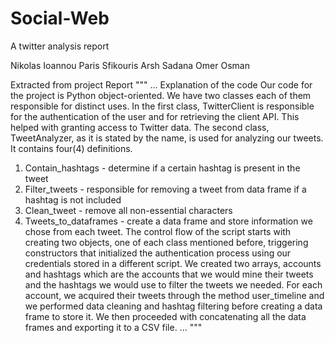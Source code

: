# Social-Web
A twitter analysis report

Nikolas Ioannou 
Paris Sfikouris
Arsh Sadana
Omer
Osman

Extracted from project Report
"""
...
Explanation of the code
Our code for the project is Python object-oriented. We have
two classes each of them responsible for distinct uses. In
the first class, TwitterClient is responsible for the
authentication of the user and for retrieving the client API.
This helped with granting access to Twitter data. The
second class, TweetAnalyzer, as it is stated by the name, is
used for analyzing our tweets. It contains four(4) definitions.
1. Contain_hashtags - determine if a certain hashtag
is present in the tweet
2. Filter_tweets - responsible for removing a tweet
from data frame if a hashtag is not included
3. Clean_tweet - remove all non-essential characters
4. Tweets_to_dataframes - create a data frame and
store information we chose from each tweet.
The control flow of the script starts with creating two
objects, one of each class mentioned before, triggering
constructors that initialized the authentication process using
our credentials stored in a different script. We created two
arrays, accounts and hashtags which are the accounts that
we would mine their tweets and the hashtags we would use
to filter the tweets we needed.
For each account, we acquired their tweets through the
method user_timeline and we performed data cleaning and
hashtag filtering before creating a data frame to store it. We
then proceeded with concatenating all the data frames and
exporting it to a CSV file.
...
"""
